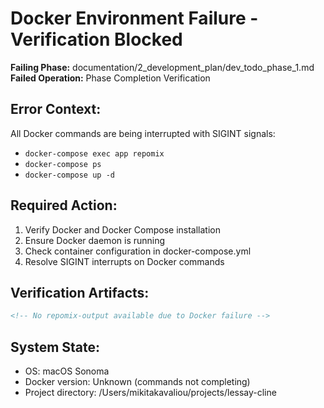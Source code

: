 # Docker Environment Failure - Verification Blocked

**Failing Phase:** documentation/2_development_plan/dev_todo_phase_1.md  
**Failed Operation:** Phase Completion Verification  

## Error Context:
All Docker commands are being interrupted with SIGINT signals:
- `docker-compose exec app repomix`
- `docker-compose ps`
- `docker-compose up -d`

## Required Action:
1. Verify Docker and Docker Compose installation
2. Ensure Docker daemon is running
3. Check container configuration in docker-compose.yml
4. Resolve SIGINT interrupts on Docker commands

## Verification Artifacts:
```xml
<!-- No repomix-output available due to Docker failure -->
```

## System State:
- OS: macOS Sonoma
- Docker version: Unknown (commands not completing)
- Project directory: /Users/mikitakavaliou/projects/lessay-cline